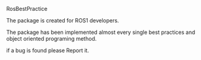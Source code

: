 RosBestPractice



The package is created for ROS1 developers.

The package has been implemented almost every single best  practices and object oriented programing method.




if a bug is found please Report it. 
